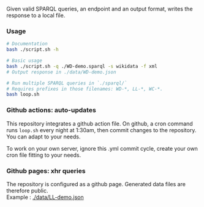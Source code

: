 Given valid SPARQL queries, an endpoint and an output format, writes the response to a local file.

### Usage
```bash
# Documentation
bash ./script.sh -h

# Basic usage
bash ./script.sh -q ./WD-demo.sparql -s wikidata -f xml
# Output response in ./data/WD-demo.json

# Run multiple SPARQL queries in `./sparql/`
# Requires prefixes in those filenames: WD-*, LL-*, WC-*.
bash loop.sh
```

### Github actions: auto-updates
This repository integrates a github action file.
On github, a cron command runs `loop.sh` every night at 1:30am, then commit changes to the repository.
You can adapt to your needs.

To work on your own server, ignore this .yml commit cycle, create your own cron file fitting to your needs. 

### Github pages: xhr queries
The repository is configured as a github page. Generated data files are therefore public.
<br>Example : [./data/LL-demo.json](https://hugolpz.github.io/Sparql2Data/data/LL-demo.json)
